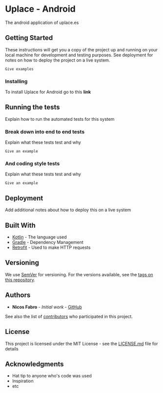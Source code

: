 # Uplace - Android

The android application of uplace.es

## Getting Started

These instructions will get you a copy of the project up and running on your local machine for development and testing purposes. See deployment for notes on how to deploy the project on a live system.

```
Give examples
```

### Installing

To install Uplace for Android go to this **link**

## Running the tests

Explain how to run the automated tests for this system

### Break down into end to end tests

Explain what these tests test and why

```
Give an example
```

### And coding style tests

Explain what these tests test and why

```
Give an example
```

## Deployment

Add additional notes about how to deploy this on a live system

## Built With

* [Kotlin](https://kotlinlang.org/) - The language used
* [Gradle](https://gradle.org/) - Dependency Management
* [Retrofit](http://square.github.io/retrofit/) - Used to make HTTP requests

## Versioning

We use [SemVer](http://semver.org/) for versioning. For the versions available, see the [tags on this repository](https://github.com/your/project/tags). 

## Authors

* **Nicos Fabro** - *Initial work* - [GitHub](https://github.com/NicosFabro)

See also the list of [contributors](https://github.com/uplace/android/contributors) who participated in this project.

## License

This project is licensed under the MIT License - see the [LICENSE.md](LICENSE.md) file for details

## Acknowledgments

* Hat tip to anyone who's code was used
* Inspiration
* etc
